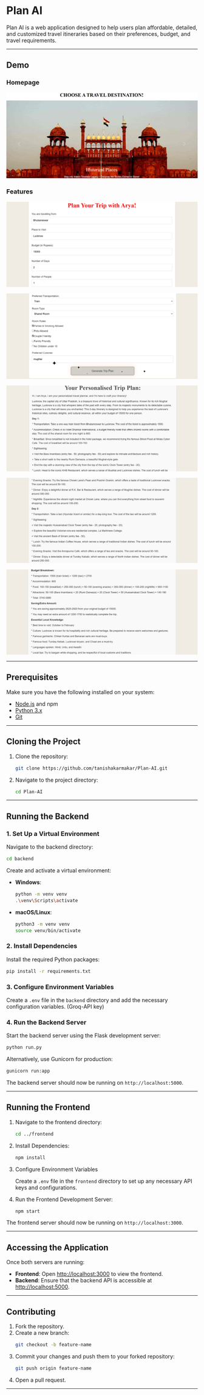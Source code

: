# Plan AI

Plan AI is a web application designed to help users plan affordable, detailed, and customized travel itineraries based on their preferences, budget, and travel requirements.

---

## Demo

### Homepage
![Homepage Demo](assets/demo1.png)

### Features
![Feature Demo](assets/demo2.png)

![Feature Demo](assets/demo3.png)

![Feature Demo](assets/demo4.png)

![Feature Demo](assets/demo5.png)

![Feature Demo](assets/demo6.png)

---

## Prerequisites

Make sure you have the following installed on your system:
- [Node.js](https://nodejs.org/) and npm
- [Python 3.x](https://www.python.org/)
- [Git](https://git-scm.com/)

---

## Cloning the Project

1. Clone the repository:

   ```bash
   git clone https://github.com/tanishakarmakar/Plan-AI.git
   ```

2. Navigate to the project directory:

   ```bash
   cd Plan-AI
   ```

---

## Running the Backend

### 1. Set Up a Virtual Environment

Navigate to the backend directory:

```bash
cd backend
```

Create and activate a virtual environment:

- **Windows**:
  ```bash
  python -m venv venv
  .\venv\Scripts\activate
  ```

- **macOS/Linux**:
  ```bash
  python3 -m venv venv
  source venv/bin/activate
  ```

### 2. Install Dependencies

Install the required Python packages:

```bash
pip install -r requirements.txt
```

### 3. Configure Environment Variables

Create a `.env` file in the `backend` directory and add the necessary configuration variables. (Groq-API key)

### 4. Run the Backend Server

Start the backend server using the Flask development server:

```bash
python run.py
```

Alternatively, use Gunicorn for production:

```bash
gunicorn run:app
```

The backend server should now be running on `http://localhost:5000`.

---

## Running the Frontend

1. Navigate to the frontend directory:

   ```bash
   cd ../frontend
   ```

2. Install Dependencies:

   ```bash
   npm install
   ```

3. Configure Environment Variables

   Create a `.env` file in the `frontend` directory to set up any necessary API keys and configurations.

4. Run the Frontend Development Server:

   ```bash
   npm start
   ```

The frontend server should now be running on `http://localhost:3000`.

---

## Accessing the Application

Once both servers are running:
- **Frontend**: Open [http://localhost:3000](http://localhost:3000) to view the frontend.
- **Backend**: Ensure that the backend API is accessible at [http://localhost:5000](http://localhost:5000).

---

## Contributing

1. Fork the repository.
2. Create a new branch:
   ```bash
   git checkout -b feature-name
   ```
3. Commit your changes and push them to your forked repository:
   ```bash
   git push origin feature-name
   ```
4. Open a pull request.

---
